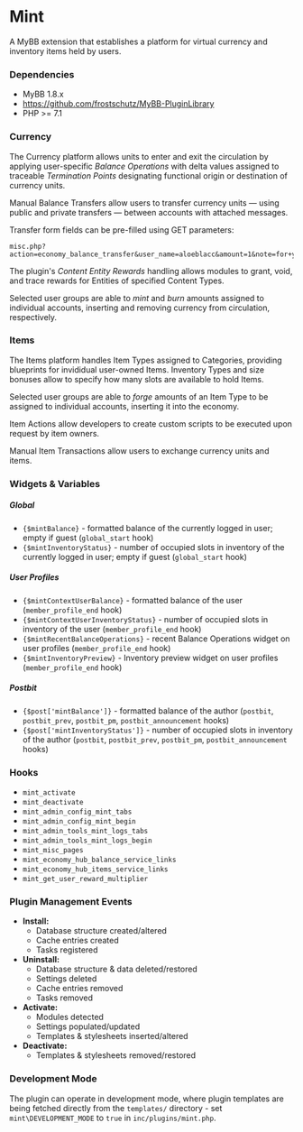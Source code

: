 # Mint

A MyBB extension that establishes a platform for virtual currency and inventory items held by users.

### Dependencies
- MyBB 1.8.x
- https://github.com/frostschutz/MyBB-PluginLibrary
- PHP >= 7.1

### Currency
The Currency platform allows units to enter and exit the circulation by applying user-specific _Balance Operations_ with delta values assigned to traceable _Termination Points_ designating functional origin or destination of currency units.

Manual Balance Transfers allow users to transfer currency units &mdash; using public and private transfers &mdash; between accounts with attached messages.

Transfer form fields can be pre-filled using GET parameters:
```
misc.php?action=economy_balance_transfer&user_name=aloeblacc&amount=1&note=for+your+story
```

The plugin's _Content Entity Rewards_ handling allows modules to grant, void, and trace rewards for Entities of specified Content Types.

Selected user groups are able to _mint_ and _burn_ amounts assigned to individual accounts, inserting and removing currency from circulation, respectively.

### Items
The Items platform handles Item Types assigned to Categories, providing blueprints for invididual user-owned Items. Inventory Types and size bonuses allow to specify how many slots are available to hold Items. 

Selected user groups are able to _forge_ amounts of an Item Type to be assigned to individual accounts, inserting it into the economy.

Item Actions allow developers to create custom scripts to be executed upon request by item owners.

Manual Item Transactions allow users to exchange currency units and items.

### Widgets & Variables
##### Global
- `{$mintBalance}` - formatted balance of the currently logged in user; empty if guest (`global_start` hook)
- `{$mintInventoryStatus}` - number of occupied slots in inventory of the currently logged in user; empty if guest (`global_start` hook)

##### User Profiles
- `{$mintContextUserBalance}` - formatted balance of the user (`member_profile_end` hook)
- `{$mintContextUserInventoryStatus}` - number of occupied slots in inventory of the user (`member_profile_end` hook)
- `{$mintRecentBalanceOperations}` - recent Balance Operations widget on user profiles (`member_profile_end` hook)
- `{$mintInventoryPreview}` - Inventory preview widget on user profiles (`member_profile_end` hook)

##### Postbit
- `{$post['mintBalance']}` - formatted balance of the author (`postbit`, `postbit_prev`, `postbit_pm`, `postbit_announcement` hooks)
- `{$post['mintInventoryStatus']}` - number of occupied slots in inventory of the author (`postbit`, `postbit_prev`, `postbit_pm`, `postbit_announcement` hooks)

### Hooks
- `mint_activate`
- `mint_deactivate`
- `mint_admin_config_mint_tabs`
- `mint_admin_config_mint_begin`
- `mint_admin_tools_mint_logs_tabs`
- `mint_admin_tools_mint_logs_begin`
- `mint_misc_pages`
- `mint_economy_hub_balance_service_links`
- `mint_economy_hub_items_service_links`
- `mint_get_user_reward_multiplier`

### Plugin Management Events
- **Install:**
  - Database structure created/altered
  - Cache entries created
  - Tasks registered
- **Uninstall:**
  - Database structure & data deleted/restored
  - Settings deleted
  - Cache entries removed
  - Tasks removed
- **Activate:**
  - Modules detected
  - Settings populated/updated
  - Templates & stylesheets inserted/altered
- **Deactivate:**
  - Templates & stylesheets removed/restored

### Development Mode
The plugin can operate in development mode, where plugin templates are being fetched directly from the `templates/` directory - set `mint\DEVELOPMENT_MODE` to `true` in `inc/plugins/mint.php`.
